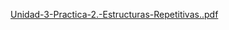 [Unidad-3-Practica-2.-Estructuras-Repetitivas..pdf](https://github.com/user-attachments/files/23263027/Unidad-3-Practica-2.-Estructuras-Repetitivas.pdf)
